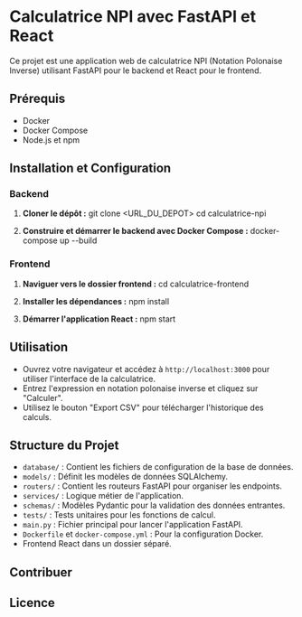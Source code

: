 # Calculatrice NPI avec FastAPI et React

Ce projet est une application web de calculatrice NPI (Notation Polonaise Inverse) utilisant FastAPI pour le backend et React pour le frontend.

## Prérequis

- Docker
- Docker Compose
- Node.js et npm

## Installation et Configuration

### Backend

1. **Cloner le dépôt :**
git clone <URL_DU_DEPOT>
cd calculatrice-npi

2. **Construire et démarrer le backend avec Docker Compose :**
docker-compose up --build


### Frontend

1. **Naviguer vers le dossier frontend :**
cd calculatrice-frontend

2. **Installer les dépendances :**
npm install


3. **Démarrer l'application React :**
npm start


## Utilisation

- Ouvrez votre navigateur et accédez à `http://localhost:3000` pour utiliser l'interface de la calculatrice.
- Entrez l'expression en notation polonaise inverse et cliquez sur "Calculer".
- Utilisez le bouton "Export CSV" pour télécharger l'historique des calculs.

## Structure du Projet

- `database/` : Contient les fichiers de configuration de la base de données.
- `models/` : Définit les modèles de données SQLAlchemy.
- `routers/` : Contient les routeurs FastAPI pour organiser les endpoints.
- `services/` : Logique métier de l'application.
- `schemas/` : Modèles Pydantic pour la validation des données entrantes.
- `tests/` : Tests unitaires pour les fonctions de calcul.
- `main.py` : Fichier principal pour lancer l'application FastAPI.
- `Dockerfile` et `docker-compose.yml` : Pour la configuration Docker.
- Frontend React dans un dossier séparé.

## Contribuer

## Licence
